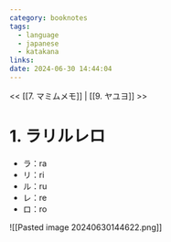 ```yaml
---
category: booknotes
tags:
  - language
  - japanese
  - katakana
links: 
date: 2024-06-30 14:44:04
---
```

<< [[7. マミムメモ]] | [[9. ヤユヨ]] >>

# 1. ラリルレロ

- ラ：ra
- リ：ri
- ル：ru
- レ：re
- ロ：ro

![[Pasted image 20240630144622.png]]